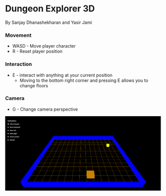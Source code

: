 # Dungeon Explorer 3D  
By Sanjay Dhanashekharan and Yasir Jami

### Movement
- WASD - Move player character
- R - Reset player position

### Interaction
- E - interact with anything at your current position
    -   Moving to the bottom right corner and pressing E allows you to change floors
### Camera
- G - Change camera perspective

![alt text](https://github.com/Yasir-Jami/DungeonExplorer3D/blob/master/main-image.png)
